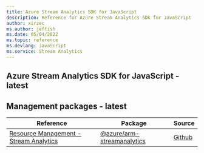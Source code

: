 ```yaml
---
title: Azure Stream Analytics SDK for JavaScript
description: Reference for Azure Stream Analytics SDK for JavaScript
author: xirzec
ms.author: jeffish
ms.date: 05/04/2022
ms.topic: reference
ms.devlang: JavaScript
ms.service: Stream Analytics
---
```

## Azure Stream Analytics SDK for JavaScript - latest
## Management packages - latest
| Reference | Package | Source |
|---|---|---|
|[Resource Management - Stream Analytics](javascript/api/overview/azure/arm-streamanalytics-readme)|[@azure/arm-streamanalytics](https://www.npmjs.com/package/@azure/arm-streamanalytics)|[Github](https://github.com/Azure/azure-sdk-for-js/blob/main/sdk/streamanalytics/arm-streamanalytics)|

